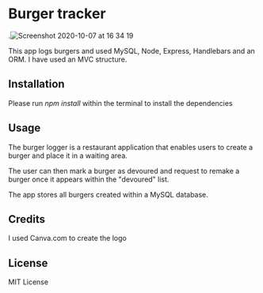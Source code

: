 # Burger tracker

.![Screenshot 2020-10-07 at 16 34 19](https://user-images.githubusercontent.com/63279484/95294684-73d54880-08c1-11eb-83f8-a4137baa04d8.png)


This app logs burgers and used MySQL, Node, Express, Handlebars and an ORM.
I have used an MVC structure.

## Installation

Please run *npm install* within the terminal to install the dependencies


## Usage 

The burger logger is a restaurant application that enables users to create a burger and place it in a waiting area.

The user can then mark a burger as devoured and request to remake a burger once it appears within the "devoured" list.

The app stores all burgers created within a MySQL database.


## Credits

I used Canva.com to create the logo


## License

MIT License

